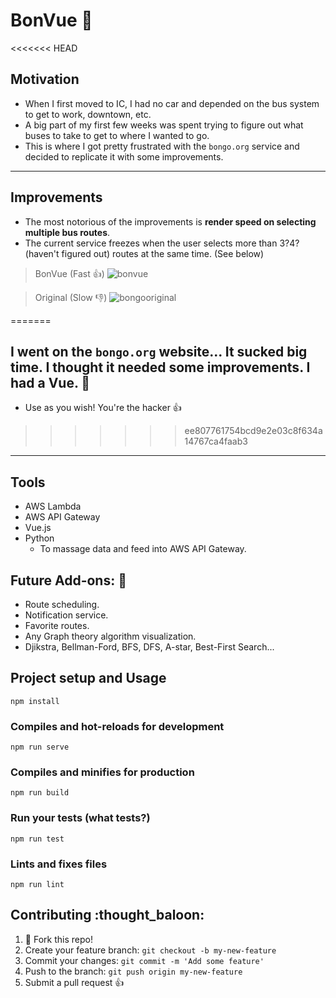 # BonVue :bus:
<<<<<<< HEAD

## Motivation

- When I first moved to IC, I had no car and depended on the bus system to get to work, downtown, etc.
- A big part of my first few weeks was spent trying to figure out what buses to take to get to where I wanted to go.
- This is where I got pretty frustrated with the `bongo.org` service and decided to replicate it with some improvements.

---

## Improvements

- The most notorious of the improvements is **render speed on selecting multiple bus routes**.
- The current service freezes when the user selects more than 3?4? (haven't figured out) routes at the same time. (See below)

> BonVue (Fast :+1:)
> ![bonvue](/bonvue.gif)

> Original (Slow :-1:)
> ![bongooriginal](/bongooriginal.gif)

=======
## I went on the `bongo.org` website... It sucked big time. I thought it needed some improvements. I had a Vue. :eyes:
* Use as you wish! You're the hacker :thumbsup:
>>>>>>> ee807761754bcd9e2e03c8f634a14767ca4faab3
---

## Tools

- AWS Lambda
- AWS API Gateway
- Vue.js
- Python
  - To massage data and feed into AWS API Gateway.

## Future Add-ons: :rocket:

- Route scheduling.
- Notification service.
- Favorite routes.
- Any Graph theory algorithm visualization.
- Djikstra, Bellman-Ford, BFS, DFS, A-star, Best-First Search...

## Project setup and Usage

```
npm install
```

### Compiles and hot-reloads for development

```
npm run serve
```

### Compiles and minifies for production

```
npm run build
```

### Run your tests (what tests?)

```
npm run test
```

### Lints and fixes files

```
npm run lint
```

## Contributing :thought_baloon:

1. :spaghetti: Fork this repo!
2. Create your feature branch: `git checkout -b my-new-feature`
3. Commit your changes: `git commit -m 'Add some feature'`
4. Push to the branch: `git push origin my-new-feature`
5. Submit a pull request :+1:
